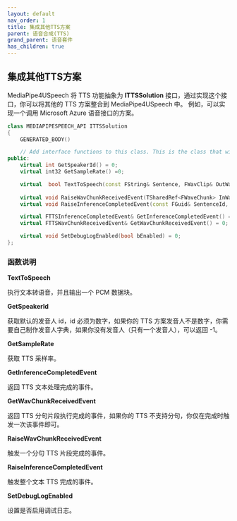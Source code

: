 ```yaml
---
layout: default
nav_order: 1
title: 集成其他TTS方案
parent: 语音合成(TTS)
grand_parent: 语音套件
has_children: true
---
```


## 集成其他TTS方案

MediaPipe4USpeech 将 TTS 功能抽象为 **ITTSSolution** 接口，通过实现这个接口，你可以将其他的 TTS 方案整合到 MediaPipe4USpeech 中。
例如，可以实现一个调用 Microsoft Azure 语音接口的方案。

```cpp
class MEDIAPIPESPEECH_API ITTSSolution
{
	GENERATED_BODY()

	// Add interface functions to this class. This is the class that will be inherited to implement this interface.
public:
	virtual int GetSpeakerId() = 0;
	virtual int32 GetSampleRate() =0;

	virtual  bool TextToSpeech(const FString& Sentence, FWavClip& OutWav) = 0;
	
	virtual void RaiseWavChunkReceivedEvent(TSharedRef<FWaveChunk> InWavChunk) = 0;
	virtual void RaiseInferenceCompletedEvent(const FGuid& SentenceId, ESpeechState State) = 0;

	virtual FTTSInferenceCompletedEvent& GetInferenceCompletedEvent() = 0;
	virtual FTTSWavChunkReceivedEvent& GetWavChunkReceivedEvent() = 0;

	virtual void SetDebugLogEnabled(bool bEnabled) = 0;
};
```

### 函数说明   
   
**TextToSpeech**   
   
执行文本转语音，并且输出一个 PCM 数据块。   

**GetSpeakerId**   
   
获取默认的发音人 id，id 必须为数字，如果你的 TTS 方案发音人不是数字，你需要自己制作发音人字典，如果你没有发音人（只有一个发音人），可以返回 -1。   

**GetSampleRate**   
   
获取 TTS 采样率。   

**GetInferenceCompletedEvent**   
   
返回 TTS 文本处理完成的事件。   

**GetWavChunkReceivedEvent**   
   
返回 TTS 分句片段执行完成的事件，如果你的 TTS 不支持分句，你仅在完成时触发一次该事件即可。   

**RaiseWavChunkReceivedEvent**   
   
触发一个分句 TTS 片段完成的事件。   

**RaiseInferenceCompletedEvent**   
   
触发整个文本 TTS 完成的事件。   

**SetDebugLogEnabled**   
   
设置是否启用调试日志。   









